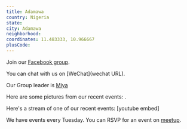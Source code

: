```yaml
---
title: Adamawa
country: Nigeria
state: 
city: Adamawa
neighborhood: 
coordinates: 11.483333, 10.966667
plusCode:
---
```

Join our [Facebook group](https://www.facebook.com/groups/1802707226617249).

You can chat with us on [WeChat](wechat URL).

Our Group leader is [Miya](freecodecamp.org/miya)

Here are some pictures from our recent events:
![]().

Here's a stream of one of our recent events:
[youtube embed]

We have events every Tuesday. You can RSVP for an event on [meetup](meetupurl).
